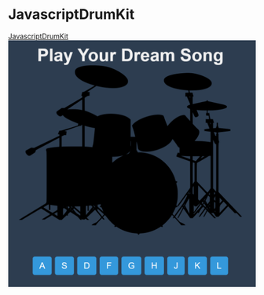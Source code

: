 # JavascriptDrumKit
[JavascriptDrumKit](https://abdndmn.github.io/JavascriptDrumKit/)
![Proje Ekran Görüntüsü](Screenshot_12.png)
